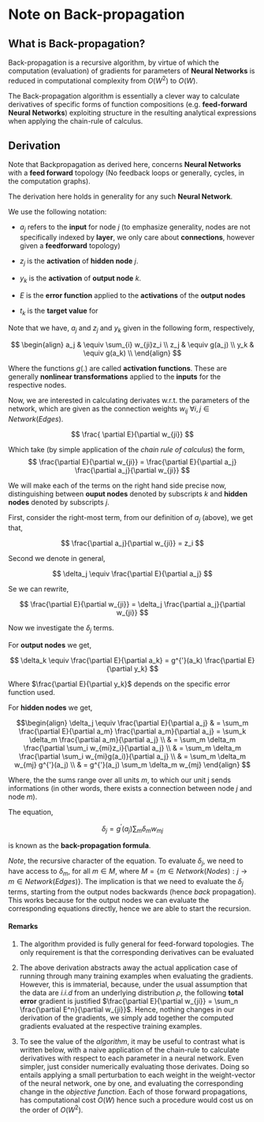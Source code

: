 # Note on Back-propagation

## What is Back-propagation?

Back-propagation is a recursive algorithm, by virtue of which the computation (evaluation) of gradients for parameters of  **Neural Networks** is reduced in computational complexity from $O(W^2)$ to $O(W)$.

The Back-propagation algorithm is essentially a clever way to calculate derivatives of specific forms of function compositions (e.g. **feed-forward Neural Networks**) exploiting structure in the resulting analytical expressions when applying the chain-rule of calculus.

## Derivation
Note that Backpropagation as derived here, concerns **Neural Networks** with a **feed forward** topology (No feedback loops or generally, cycles, in the computation graphs).

The derivation here holds in generality for any such **Neural Network**.

We use the following notation:

- $a_j$ refers to the **input** for node $j$ (to emphasize generality, nodes are not specifically indexed by **layer**, we only care about **connections**, however given a **feedforward** topology)

- $z_j$ is the **activation** of **hidden node** $j$.

- $y_k$ is the **activation** of **output node** $k$.

- $E$ is the **error function** applied to the **activations** of the **output nodes**

- $t_k$ is the **target value** for  

Note that we have, $a_j$ and $z_j$ and $y_k$ given in the following form, respectively,

$$ \begin{align}
a_j & \equiv \sum_{i} w_{ji}z_i \\
z_j & \equiv g(a_j) \\
y_k & \equiv g(a_k) \\
\end{align}
$$

Where the functions $g(.)$ are called **activation functions**. These are generally **nonlinear transformations** applied to the **inputs** for the respective nodes.

Now, we are interested in calculating derivates w.r.t. the parameters of the network, which are given as the connection weights $w_{ij}  \ \forall i,j \in Network(Edges)$.

$$
\frac{ \partial E}{\partial w_{ji}}
$$

Which take (by simple application of the *chain rule of calculus*) the form,
$$
\frac{\partial E}{\partial w_{ji}} = \frac{\partial E}{\partial a_j}
\frac{\partial a_j}{\partial w_{ji}}
$$

We will make each of the terms on the right hand side precise now, distinguishing between **ouput nodes** denoted by subscripts $k$ and **hidden nodes** denoted by subscripts $j$.

First, consider the right-most term, from our definition of $a_j$ (above), we get that,

$$
  \frac{\partial a_j}{\partial w_{ji}} = z_i
$$

Second we denote in general,

$$
 \delta_j \equiv \frac{\partial E}{\partial a_j}
$$

Se we can rewrite,

$$
\frac{\partial E}{\partial w_{ji}} = \delta_j
\frac{\partial a_j}{\partial w_{ji}}
$$


Now we investigate the $\delta_j$ terms.

For **output nodes** we get,  

$$
\delta_k \equiv \frac{\partial E}{\partial a_k} = g^{'}(a_k) \frac{\partial E}{\partial y_k}
$$

Where $\frac{\partial E}{\partial y_k}$ depends on the specific error function used.

For **hidden nodes** we get,

$$\begin{align}
 \delta_j \equiv \frac{\partial E}{\partial a_j} & = \sum_m \frac{\partial E}{\partial a_m}
 \frac{\partial a_m}{\partial a_j} = \sum_k \delta_m \frac{\partial a_m}{\partial a_j} \\
 & = \sum_m \delta_m \frac{\partial \sum_i w_{mi}z_i}{\partial a_j} \\
 & = \sum_m \delta_m \frac{\partial \sum_i w_{mi}g(a_i)}{\partial a_j} \\
 & = \sum_m \delta_m w_{mj} g^{'}(a_j) \\
 & = g^{'}(a_j) \sum_m \delta_m w_{mj}
\end{align}
$$

Where, the the sums range over all units $m$, to which our unit j sends informations (in other words, there exists a connection between node $j$ and node $m$).

The equation,

$$
\delta_j = g^{'}(a_j) \sum_m \delta_m w_{mj}
$$


is known as the **back-propagation formula**.

*Note*, the recursive character of the equation. To evaluate $\delta_j$, we need to have access to $\delta_m$, for all $m \in M$, where $M = \{m \in Network(Nodes): j \rightarrow m \in Network(Edges) \}$. The implication is that we need to evaluate the $\delta_j$ terms, starting from the output nodes backwards (hence *back* propagation). This works because for the output nodes we can evaluate the corresponding equations directly, hence we are able to start the recursion.

#### Remarks

1. The algorithm provided is fully general for feed-forward topologies. The only requirement is that the corresponding derivatives can be evaluated

2. The above derivation abstracts away the actual application case of running through many training examples when evaluating the gradients. However, this is immaterial, because, under the usual assumption that the data are *i.i.d* from an underlying distribution $\rho$, the following **total error** gradient is justified $\frac{\partial E}{\partial w_{ji}} = \sum_n \frac{\partial E^n}{\partial w_{ji}}$. Hence, nothing changes in our derivation of the gradients, we simply add together the computed gradients evaluated at the respective training examples.

3. To see the value of the *algorithm*, it may be useful to contrast what is written below, with a naive application of the chain-rule to calculate derivatives with respect to each parameter in a neural network. Even simpler, just consider numerically evaluating those derivates. Doing so entails applying a small perturbation to each weight in the weight-vector of the neural network, one by one, and evaluating the corresponding change in the *objective function*. Each of those forward propagations, has computational cost $O(W)$ hence such a procedure would cost us on the order of $O(W^2)$.
